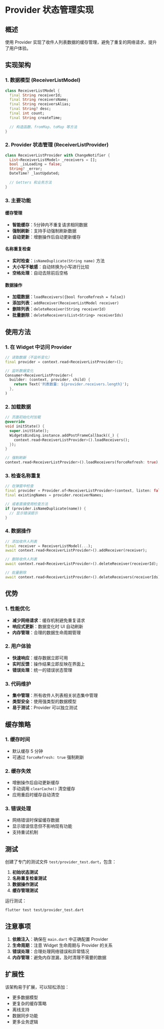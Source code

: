 # Provider 状态管理实现

## 概述

使用 Provider 实现了收件人列表数据的缓存管理，避免了重复的网络请求，提升了用户体验。

## 实现架构

### 1. 数据模型 (ReceiverListModel)

```dart
class ReceiverListModel {
  final String receiverId;
  final String receiversName;
  final String receiversAlias;
  final String? desc;
  final int count;
  final String createTime;
  
  // 构造函数、fromMap、toMap 等方法
}
```

### 2. Provider 状态管理 (ReceiverListProvider)

```dart
class ReceiverListProvider with ChangeNotifier {
  List<ReceiverListModel> _receivers = [];
  bool _isLoading = false;
  String? _error;
  DateTime? _lastUpdated;
  
  // Getters 和业务方法
}
```

### 3. 主要功能

#### 缓存管理
- **智能缓存**：5分钟内不重复请求相同数据
- **强制刷新**：支持手动强制刷新数据
- **自动更新**：增删操作后自动更新缓存

#### 名称重复检查
- **实时检查**：`isNameDuplicate(String name)` 方法
- **大小写不敏感**：自动转换为小写进行比较
- **空格处理**：自动去除前后空格

#### 数据操作
- **加载数据**：`loadReceivers({bool forceRefresh = false})`
- **添加列表**：`addReceiver(ReceiverListModel receiver)`
- **删除列表**：`deleteReceiver(String receiverId)`
- **批量删除**：`deleteReceivers(List<String> receiverIds)`

## 使用方法

### 1. 在 Widget 中访问 Provider

```dart
// 读取数据（不监听变化）
final provider = context.read<ReceiverListProvider>();

// 监听数据变化
Consumer<ReceiverListProvider>(
  builder: (context, provider, child) {
    return Text('列表数量: ${provider.receivers.length}');
  },
)
```

### 2. 加载数据

```dart
// 页面初始化时加载
@override
void initState() {
  super.initState();
  WidgetsBinding.instance.addPostFrameCallback((_) {
    context.read<ReceiverListProvider>().loadReceivers();
  });
}

// 强制刷新
context.read<ReceiverListProvider>().loadReceivers(forceRefresh: true);
```

### 3. 检查名称重复

```dart
// 在弹窗中检查
final provider = Provider.of<ReceiverListProvider>(context, listen: false);
final existingNames = provider.receiverNames;

// 或者直接使用检查方法
if (provider.isNameDuplicate(name)) {
  // 显示错误提示
}
```

### 4. 数据操作

```dart
// 添加收件人列表
final receiver = ReceiverListModel(...);
await context.read<ReceiverListProvider>().addReceiver(receiver);

// 删除收件人列表
await context.read<ReceiverListProvider>().deleteReceiver(receiverId);

// 批量删除
await context.read<ReceiverListProvider>().deleteReceivers(receiverIds);
```

## 优势

### 1. 性能优化
- **减少网络请求**：缓存机制避免重复请求
- **响应式更新**：数据变化时 UI 自动刷新
- **内存管理**：合理的数据生命周期管理

### 2. 用户体验
- **快速响应**：缓存数据立即可用
- **实时反馈**：操作结果立即反映在界面上
- **错误处理**：统一的错误状态管理

### 3. 代码维护
- **集中管理**：所有收件人列表相关状态集中管理
- **类型安全**：使用强类型的数据模型
- **易于测试**：Provider 可以独立测试

## 缓存策略

### 1. 缓存时间
- 默认缓存 5 分钟
- 可通过 `forceRefresh: true` 强制刷新

### 2. 缓存失效
- 增删操作后自动更新缓存
- 手动调用 `clearCache()` 清空缓存
- 应用重启时缓存自动清空

### 3. 错误处理
- 网络错误时保留缓存数据
- 显示错误信息但不影响现有功能
- 支持重试机制

## 测试

创建了专门的测试文件 `test/provider_test.dart`，包含：

1. **初始状态测试**
2. **名称重复检查测试**
3. **数据操作测试**
4. **缓存管理测试**

运行测试：
```bash
flutter test test/provider_test.dart
```

## 注意事项

1. **依赖注入**：确保在 `main.dart` 中正确配置 Provider
2. **生命周期**：注意 Widget 生命周期与 Provider 的关系
3. **错误处理**：合理处理网络错误和异常情况
4. **内存管理**：避免内存泄漏，及时清理不需要的数据

## 扩展性

该架构易于扩展，可以轻松添加：

- 更多数据模型
- 更复杂的缓存策略
- 离线支持
- 数据同步功能
- 更多业务逻辑 